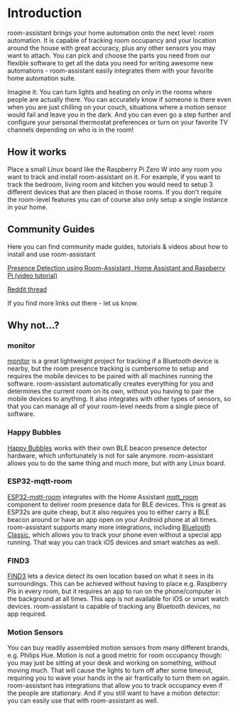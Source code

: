 # Introduction

room-assistant brings your home automation onto the next level: room automation.
It is capable of tracking room occupancy and your location around the house with great accuracy, plus any other sensors you may want to attach.
You can pick and choose the parts you need from our flexible software to get all the data you need for writing awesome new automations - room-assistant easily integrates them with your favorite home automation suite.

Imagine it: You can turn lights and heating on only in the rooms where people are actually there.
You can accurately know if someone is there even when you are just chilling on your couch, situations where a motion sensor would fail and leave you in the dark.
And you can even go a step further and configure your personal thermostat preferences or turn on your favorite TV channels depending on who is in the room!

## How it works

Place a small Linux board like the Raspberry Pi Zero W into any room you want to track and install room-assistant on it.
For example, if you want to track the bedroom, living room and kitchen you would need to setup 3 different devices that are then placed in those rooms.
If you don't require the room-level features you can of course also only setup a single instance in your home.

## Community Guides

Here you can find community made guides, tutorials & videos about how to install and use room-assistant

[Presence Detection using Room-Assistant, Home Assistant and Raspberry Pi (video tutorial)](https://youtu.be/QbOez63XlFs)

[Reddit thread](https://www.reddit.com/r/homeautomation/comments/f7fo62/roomassistant_v20_room_presence_with_any/)

If you find more links out there - let us know.

## Why not...?

### monitor

[monitor](https://github.com/andrewjfreyer/monitor) is a great lightweight project for tracking if a Bluetooth device is nearby, but the room presence tracking is cumbersome to setup and requires the mobile devices to be paired with all machines running the software. room-assistant automatically creates everything for you and determines the current room on its own, without you having to pair the mobile devices to anything. It also integrates with other types of sensors, so that you can manage all of your room-level needs from a single piece of software.

### Happy Bubbles

[Happy Bubbles](https://www.happybubbles.tech) works with their own BLE beacon presence detector hardware, which unfortunately is not for sale anymore. room-assistant allows you to do the same thing and much more, but with any Linux board.

### ESP32-mqtt-room

[ESP32-mqtt-room](https://jptrsn.github.io/ESP32-mqtt-room/) integrates with the Home Assistant [mqtt_room](https://www.home-assistant.io/integrations/mqtt_room/) component to deliver room presence data for BLE devices. This is great as ESP32s are quite cheap, but it also requires you to either carry a BLE beacon around or have an app open on your Android phone at all times. room-assistant supports many more integrations, including [Bluetooth Classic](/integrations/bluetooth-classic), which allows you to track your phone even without a special app running. That way you can track iOS devices and smart watches as well.

### FIND3

[FIND3](https://www.internalpositioning.com/doc/) lets a device detect its own location based on what it sees in its surroundings. This can be achieved without having to place e.g. Raspberry Pis in every room, but it requires an app to run on the phone/computer in the background at all times. This app is not available for iOS or smart watch devices. room-assistant is capable of tracking any Bluetooth devices, no app required.

### Motion Sensors

You can buy readily assembled motion sensors from many different brands, e.g. Philips Hue.
Motion is not a good metric for room occupancy though: you may just be sitting at your desk and working on something, without moving much. That will cause the lights to turn off after some timeout, requiring you to wave your hands in the air frantically to turn them on again. room-assistant has integrations that allow you to track occupancy even if the people are stationary.
And if you still want to have a motion detector: you can easily use that with room-assistant as well.
